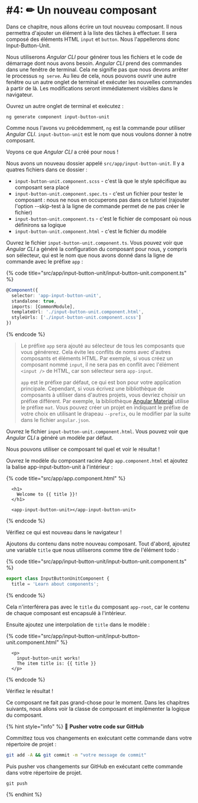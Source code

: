# #4: ✏ Un nouveau composant

Dans ce chapitre, nous allons écrire un tout nouveau composant. Il nous permettra d'ajouter un élément à la liste des tâches à effectuer. Il sera composé des éléments HTML `input` et `button`. Nous l'appellerons donc Input-Button-Unit.

Nous utiliserons _Angular CLI_ pour générer tous les fichiers et le code de démarrage dont nous avons besoin. _Angular CLI_ prend des commandes dans une fenêtre de terminal. Cela ne signifie pas que nous devons arrêter le processus `ng serve`. Au lieu de cela, nous pouvons ouvrir une autre fenêtre ou un autre onglet de terminal et exécuter les nouvelles commandes à partir de là. Les modifications seront immédiatement visibles dans le navigateur.

Ouvrez un autre onglet de terminal et exécutez :

```
ng generate component input-button-unit
```

Comme nous l'avons vu précédemment, `ng` est la commande pour utiliser _Angular CLI_. `input-button-unit` est le nom que nous voulons donner à notre composant.

Voyons ce que _Angular CLI_ a créé pour nous !

Nous avons un nouveau dossier appelé `src/app/input-button-unit`. Il y a quatres fichiers dans ce dossier :

* `input-button-unit.component.scss` - c'est là que le style spécifique au composant sera placé
* `input-button-unit.component.spec.ts` - c'est un fichier pour tester le composant : nous ne nous en occuperons pas dans ce tutoriel (rajouter l'option --skip-test à la ligne de commande permet de ne pas créer le fichier)
* `input-button-unit.component.ts` - c'est le fichier de composant où nous définirons sa logique
* `input-button-unit.component.html` - c'est le fichier du modèle

Ouvrez le fichier `input-button-unit.component.ts`. Vous pouvez voir que _Angular CLI_ a généré la configuration du composant pour nous, y compris son sélecteur, qui est le nom que nous avons donné dans la ligne de commande avec le préfixe `app` :

{% code title="src/app/input-button-unit/input-button-unit.component.ts" %}
```typescript
@Component({
  selector: 'app-input-button-unit',
  standalone: true,
  imports: [CommonModule],
  templateUrl: './input-button-unit.component.html',
  styleUrls: ['./input-button-unit.component.scss']
})
```
{% endcode %}

> Le préfixe `app` sera ajouté au sélecteur de tous les composants que vous générerez. Cela évite les conflits de noms avec d'autres composants et éléments HTML. Par exemple, si vous créez un composant nommé `input`, il ne sera pas en conflit avec l'élément `<input />` de HTML, car son sélecteur sera `app-input`.
>
> `app` est le préfixe par défaut, ce qui est bon pour votre application principale. Cependant, si vous écrivez une bibliothèque de composants à utiliser dans d'autres projets, vous devriez choisir un préfixe différent. Par exemple, la bibliothèque [Angular Material](https://material.angular.io/) utilise le préfixe `mat`. Vous pouvez créer un projet en indiquant le préfixe de votre choix en utilisant le drapeau `--prefix`, ou le modifier par la suite dans le fichier `angular.json`.

Ouvrez le fichier `input-button-unit.component.html`. Vous pouvez voir que _Angular CLI_ a généré un modèle par défaut.

Nous pouvons utiliser ce composant tel quel et voir le résultat !

Ouvrez le modèle du composant racine App `app.component.html` et ajoutez la balise app-input-button-unit à l'intérieur :

{% code title="src/app/app.component.html" %}
```markup
  <h1>
    Welcome to {{ title }}!
  </h1>

  <app-input-button-unit></app-input-button-unit>
```
{% endcode %}

Vérifiez ce qui est nouveau dans le navigateur !

Ajoutons du contenu dans notre nouveau composant. Tout d'abord, ajoutez une variable `title` que nous utiliserons comme titre de l'élément todo :

{% code title="src/app/input-button-unit/input-button-unit.component.ts" %}
```typescript
export class InputButtonUnitComponent {
  title = 'Learn about components';
```
{% endcode %}

Cela n'interférera pas avec le `title` du composant `app-root`, car le contenu de chaque composant est encapsulé à l'intérieur.

Ensuite ajoutez une interpolation de `title` dans le modèle :

{% code title="src/app/input-button-unit/input-button-unit.component.html" %}
```markup
  <p>
    input-button-unit works!
    The item title is: {{ title }}
  </p>
```
{% endcode %}

Vérifiez le résultat !

Ce composant ne fait pas grand-chose pour le moment. 
Dans les chapitres suivants, nous allons voir la classe de composant et implémenter la logique du composant.

{% hint style="info" %}
💾 **Pusher votre code sur GitHub**

Committez tous vos changements en exécutant cette commande dans votre répertoire de projet :

```bash
git add -A && git commit -m "votre message de commit"
```

Puis pusher vos changements sur GitHub en exécutant cette commande dans votre répertoire de projet.

```
git push
```
{% endhint %}
